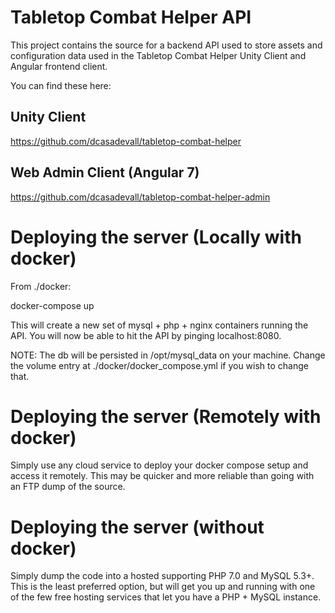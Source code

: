 # Tabletop Combat Helper API

This project contains the source for a backend API used to store assets and configuration data
used in the Tabletop Combat Helper Unity Client and Angular frontend client.

You can find these here:

  ## Unity Client

  https://github.com/dcasadevall/tabletop-combat-helper

  ## Web Admin Client (Angular 7)

  https://github.com/dcasadevall/tabletop-combat-helper-admin

# Deploying the server (Locally with docker)

From ./docker:

  docker-compose up
  
This will create a new set of mysql + php + nginx containers running the API.
You will now be able to hit the API by pinging localhost:8080.

NOTE: The db will be persisted in /opt/mysql_data on your machine.
Change the volume entry at ./docker/docker_compose.yml if you wish to change that.

# Deploying the server (Remotely with docker)

Simply use any cloud service to deploy your docker compose setup and access it remotely. This may be quicker and more reliable than going with an FTP dump of the source.

# Deploying the server (without docker)

Simply dump the code into a hosted supporting PHP 7.0 and MySQL 5.3+. This is the least preferred option, but will get you up and running with one of the few free hosting services that let you have a PHP + MySQL instance.
